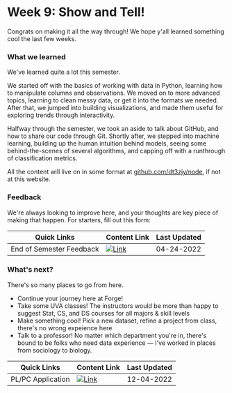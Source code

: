 # Week 9: Show and Tell!
 
Congrats on making it all the way through! We hope y'all learned something cool the last few weeks.

### What we learned

We've learned quite a lot this semester. 

We started off with the basics of working with data in Python, learning how to manipulate columns and observations. We moved on to more advanced topics, learning to clean messy data, or get it into the formats we needed. After that, we jumped into building visualizations, and made them useful for exploring trends through interactivity. 

Halfway through the semester, we took an aside to talk about GitHub, and how to share our code through Git. Shortly after, we stepped into machine learning, building up the human intuition behind models, seeing some behind-the-scenes of several algorithms, and capping off with a runthrough of classification metrics.

All the content will live on in some format at [github.com/dt3zjy/node](https://github.com/dt3zjy/node), if not at this website. 

### Feedback

We're always looking to improve here, and your thoughts are key piece of making that happen. For starters, fill out this form:

| **Quick Links**                   | Content Link    | Last Updated |
| ---------------                | --------------- | ----------   |
| End of Semester Feedback | [![Link](../tools/buttons/open-forms.svg)](https://forms.gle/QbhRuijPVgamsYDo6) | 04-24-2022 |

### What's next?

There's so many places to go from here. 

- Continue your journey here at Forge!
- Take some UVA classes! The instructors would be more than happy to suggest Stat, CS, and DS courses for all majors & skill levels
- Make something cool! Pick a new dataset, refine a project from class, there's no wrong expeience here
- Talk to a professor! No matter which department you're in, there's bound to be folks who need data experience — I've worked in places from sociology to biology.


| **Quick Links**                   | Content Link    | Last Updated |
| ---------------                | --------------- | ----------   |
| PL/PC Application | [![Link](../tools/buttons/open-forms.svg)](https://docs.google.com/forms/d/e/1FAIpQLScisfFAWn_Q7UWxAP7eMPyxj5Vraevnrwng-47EXsSi2CMcRg/viewform) | 12-04-2022 |